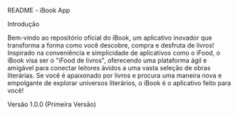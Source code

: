 README - iBook App

Introdução

Bem-vindo ao repositório oficial do iBook, um aplicativo inovador que transforma a forma como você descobre, compra e desfruta de livros! Inspirado na conveniência e simplicidade de aplicativos como o iFood, o iBook visa ser o "iFood de livros", oferecendo uma plataforma ágil e amigável para conectar leitores ávidos a uma vasta seleção de obras literárias. Se você é apaixonado por livros e procura uma maneira nova e empolgante de explorar universos literários, o iBook é o aplicativo feito para você!

Versão
1.0.0 (Primeira Versão)
